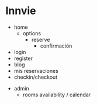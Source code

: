 # Innvie

- home
  - options
    - reserve
      - confirmación
- login
- register
- blog
- mis reservaciones
- checkin/checkout

* admin
  - rooms availability / calendar

